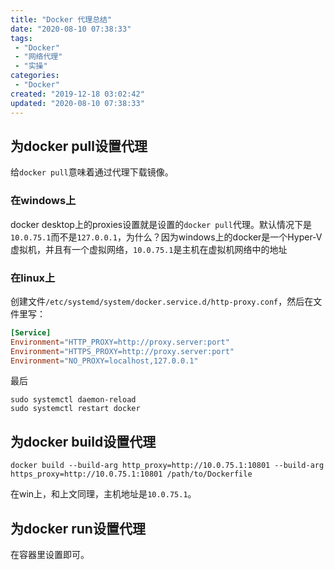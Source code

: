 ```yaml
---
title: "Docker 代理总结"
date: "2020-08-10 07:38:33"
tags: 
 - "Docker"
 - "网络代理"
 - "实操"
categories: 
 - "Docker"
created: "2019-12-18 03:02:42"
updated: "2020-08-10 07:38:33"
---
```


## 为docker pull设置代理

给`docker pull`意味着通过代理下载镜像。

### 在windows上

docker desktop上的proxies设置就是设置的`docker pull`代理。默认情况下是`10.0.75.1`而不是`127.0.0.1`，为什么？因为windows上的docker是一个Hyper-V虚拟机，并且有一个虚拟网络，`10.0.75.1`是主机在虚拟机网络中的地址

### 在linux上

创建文件`/etc/systemd/system/docker.service.d/http-proxy.conf`，然后在文件里写：

```conf
[Service]
Environment="HTTP_PROXY=http://proxy.server:port"
Environment="HTTPS_PROXY=http://proxy.server:port"
Environment="NO_PROXY=localhost,127.0.0.1"
```

最后

```shell
sudo systemctl daemon-reload
sudo systemctl restart docker
```

## 为docker build设置代理

```shell
docker build --build-arg http_proxy=http://10.0.75.1:10801 --build-arg https_proxy=http://10.0.75.1:10801 /path/to/Dockerfile
```

在win上，和上文同理，主机地址是`10.0.75.1`。

## 为docker run设置代理

在容器里设置即可。
